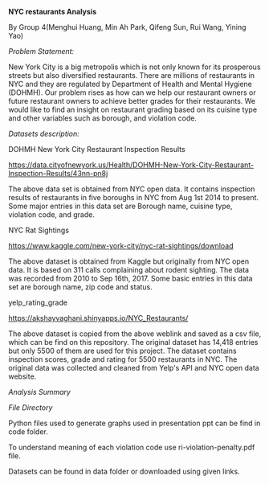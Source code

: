 **NYC restaurants Analysis**

By Group 4(Menghui Huang, Min Ah Park, Qifeng Sun, Rui Wang, Yining Yao)

*Problem Statement:*

New York City is a big metropolis which is not only known for its prosperous streets but also diversified restaurants.  There are millions of restaurants in NYC and they are regulated by Department of Health and Mental Hygiene (DOHMH). Our problem rises as how can we help our restaurant owners or future restaurant owners to achieve better grades for their restaurants. We would like to find an insight on restaurant grading based on its cuisine type and other variables such as borough, and violation code.  

*Datasets description:*

DOHMH New York City Restaurant Inspection Results 

https://data.cityofnewyork.us/Health/DOHMH-New-York-City-Restaurant-Inspection-Results/43nn-pn8j 

The above data set is obtained from NYC open data. It contains inspection results of restaurants in five boroughs in NYC from Aug 1st 2014 to present. Some major entries in this data set are Borough name, cuisine type, violation code, and grade.

NYC Rat Sightings 

https://www.kaggle.com/new-york-city/nyc-rat-sightings/download 

The above dataset is obtained from Kaggle but originally from NYC open data. It is based on 311 calls complaining about rodent sighting. The data was recorded from 2010 to Sep 16th, 2017. Some basic entries in this data set are borough name, zip code and status.

yelp_rating_grade

https://akshayvaghani.shinyapps.io/NYC_Restaurants/

The above dataset is copied from the above weblink and saved as a csv file, which can be find on this repository. The original dataset has 14,418 entries but only 5500 of them are used for this project. The dataset contains inspection scores, grade and rating for 5500 restaurants in NYC. The original data was collected and cleaned from Yelp's API and NYC open data website.

*Analysis Summary*

*File Directory*

Python files used to generate graphs used in presentation ppt can be find in code folder.

To understand meaning of each violation code use ri-violation-penalty.pdf file.

Datasets can be found in data folder or downloaded using given links.





